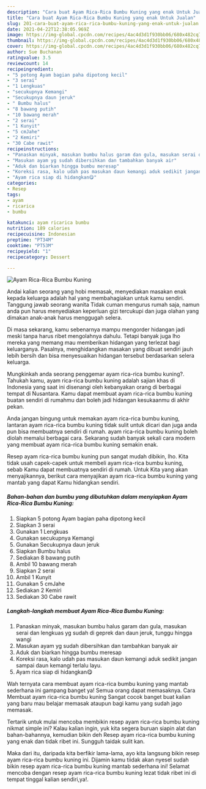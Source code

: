 ```yaml
---
description: "Cara buat Ayam Rica-Rica Bumbu Kuning yang enak Untuk Jualan"
title: "Cara buat Ayam Rica-Rica Bumbu Kuning yang enak Untuk Jualan"
slug: 201-cara-buat-ayam-rica-rica-bumbu-kuning-yang-enak-untuk-jualan
date: 2021-04-22T12:38:05.969Z
image: https://img-global.cpcdn.com/recipes/4ac4d3d1f930bb06/680x482cq70/ayam-rica-rica-bumbu-kuning-foto-resep-utama.jpg
thumbnail: https://img-global.cpcdn.com/recipes/4ac4d3d1f930bb06/680x482cq70/ayam-rica-rica-bumbu-kuning-foto-resep-utama.jpg
cover: https://img-global.cpcdn.com/recipes/4ac4d3d1f930bb06/680x482cq70/ayam-rica-rica-bumbu-kuning-foto-resep-utama.jpg
author: Sue Buchanan
ratingvalue: 3.5
reviewcount: 14
recipeingredient:
- "5 potong Ayam bagian paha dipotong kecil"
- "3 serai"
- "1 Lengkuas"
- "secukupnya Kemangi"
- "Secukupnya daun jeruk"
- " Bumbu halus"
- "8 bawang putih"
- "10 bawang merah"
- "2 serai"
- "1 Kunyit"
- "5 cmJahe"
- "2 Kemiri"
- "30 Cabe rawit"
recipeinstructions:
- "Panaskan minyak, masukan bumbu halus garam dan gula, masukan serai dan lengkuas yg sudah di geprek dan daun jeruk, tunggu hingga wangi"
- "Masukan ayam yg sudah dibersihkan dan tambahkan banyak air"
- "Aduk dan biarkan hingga bumbu meresap"
- "Koreksi rasa, kalo udah pas masukan daun kemangi aduk sedikit jangan sampai daun kemangi terlalu layu."
- "Ayam rica siap di hidangkan😋"
categories:
- Resep
tags:
- ayam
- ricarica
- bumbu

katakunci: ayam ricarica bumbu 
nutrition: 189 calories
recipecuisine: Indonesian
preptime: "PT34M"
cooktime: "PT53M"
recipeyield: "1"
recipecategory: Dessert

---
```



![Ayam Rica-Rica Bumbu Kuning](https://img-global.cpcdn.com/recipes/4ac4d3d1f930bb06/680x482cq70/ayam-rica-rica-bumbu-kuning-foto-resep-utama.jpg)

Andai kalian seorang yang hobi memasak, menyediakan masakan enak kepada keluarga adalah hal yang membahagiakan untuk kamu sendiri. Tanggung jawab seorang  wanita Tidak cuman mengurus rumah saja, namun anda pun harus menyediakan keperluan gizi tercukupi dan juga olahan yang dimakan anak-anak harus menggugah selera.

Di masa  sekarang, kamu sebenarnya mampu mengorder hidangan jadi meski tanpa harus ribet mengolahnya dahulu. Tetapi banyak juga lho mereka yang memang mau memberikan hidangan yang terlezat bagi keluarganya. Pasalnya, menghidangkan masakan yang dibuat sendiri jauh lebih bersih dan bisa menyesuaikan hidangan tersebut berdasarkan selera keluarga. 



Mungkinkah anda seorang penggemar ayam rica-rica bumbu kuning?. Tahukah kamu, ayam rica-rica bumbu kuning adalah sajian khas di Indonesia yang saat ini disenangi oleh kebanyakan orang di berbagai tempat di Nusantara. Kamu dapat membuat ayam rica-rica bumbu kuning buatan sendiri di rumahmu dan boleh jadi hidangan kesukaanmu di akhir pekan.

Anda jangan bingung untuk memakan ayam rica-rica bumbu kuning, lantaran ayam rica-rica bumbu kuning tidak sulit untuk dicari dan juga anda pun bisa membuatnya sendiri di rumah. ayam rica-rica bumbu kuning boleh diolah memalui berbagai cara. Sekarang sudah banyak sekali cara modern yang membuat ayam rica-rica bumbu kuning semakin enak.

Resep ayam rica-rica bumbu kuning pun sangat mudah dibikin, lho. Kita tidak usah capek-capek untuk membeli ayam rica-rica bumbu kuning, sebab Kamu dapat membuatnya sendiri di rumah. Untuk Kita yang akan menyajikannya, berikut cara menyajikan ayam rica-rica bumbu kuning yang mantab yang dapat Kamu hidangkan sendiri.

<!--inarticleads1-->

##### Bahan-bahan dan bumbu yang dibutuhkan dalam menyiapkan Ayam Rica-Rica Bumbu Kuning:

1. Siapkan 5 potong Ayam bagian paha dipotong kecil
1. Siapkan 3 serai
1. Gunakan 1 Lengkuas
1. Gunakan secukupnya Kemangi
1. Gunakan Secukupnya daun jeruk
1. Siapkan  Bumbu halus
1. Sediakan 8 bawang putih
1. Ambil 10 bawang merah
1. Siapkan 2 serai
1. Ambil 1 Kunyit
1. Gunakan 5 cmJahe
1. Sediakan 2 Kemiri
1. Sediakan 30 Cabe rawit




<!--inarticleads2-->

##### Langkah-langkah membuat Ayam Rica-Rica Bumbu Kuning:

1. Panaskan minyak, masukan bumbu halus garam dan gula, masukan serai dan lengkuas yg sudah di geprek dan daun jeruk, tunggu hingga wangi
1. Masukan ayam yg sudah dibersihkan dan tambahkan banyak air
1. Aduk dan biarkan hingga bumbu meresap
1. Koreksi rasa, kalo udah pas masukan daun kemangi aduk sedikit jangan sampai daun kemangi terlalu layu.
1. Ayam rica siap di hidangkan😋




Wah ternyata cara membuat ayam rica-rica bumbu kuning yang mantab sederhana ini gampang banget ya! Semua orang dapat memasaknya. Cara Membuat ayam rica-rica bumbu kuning Sangat cocok banget buat kalian yang baru mau belajar memasak ataupun bagi kamu yang sudah jago memasak.

Tertarik untuk mulai mencoba membikin resep ayam rica-rica bumbu kuning nikmat simple ini? Kalau kalian ingin, yuk kita segera buruan siapin alat dan bahan-bahannya, kemudian bikin deh Resep ayam rica-rica bumbu kuning yang enak dan tidak ribet ini. Sungguh taidak sulit kan. 

Maka dari itu, daripada kita berfikir lama-lama, ayo kita langsung bikin resep ayam rica-rica bumbu kuning ini. Dijamin kamu tiidak akan nyesel sudah bikin resep ayam rica-rica bumbu kuning mantab sederhana ini! Selamat mencoba dengan resep ayam rica-rica bumbu kuning lezat tidak ribet ini di tempat tinggal kalian sendiri,ya!.

